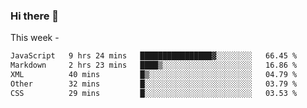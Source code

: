 ### Hi there 👋

This week - 
<!--START_SECTION:waka-->

```txt
JavaScript   9 hrs 24 mins   ████████████████▓░░░░░░░░   66.45 %
Markdown     2 hrs 23 mins   ████▒░░░░░░░░░░░░░░░░░░░░   16.86 %
XML          40 mins         █▒░░░░░░░░░░░░░░░░░░░░░░░   04.79 %
Other        32 mins         █░░░░░░░░░░░░░░░░░░░░░░░░   03.79 %
CSS          29 mins         █░░░░░░░░░░░░░░░░░░░░░░░░   03.53 %
```

<!--END_SECTION:waka-->
<!--
**Boombag0607/Boombag0607** is a ✨ _special_ ✨ repository because its `README.md` (this file) appears on your GitHub profile.

Here are some ideas to get you started:

- 🔭 I’m currently working on ...
- 🌱 I’m currently learning ...
- 👯 I’m looking to collaborate on ...
- 🤔 I’m looking for help with ...
- 💬 Ask me about ...
- 📫 How to reach me: ...
- 😄 Pronouns: ...
- ⚡ Fun fact: ...
-->
